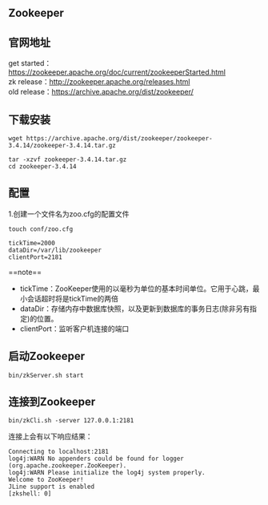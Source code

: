 ## Zookeeper
## 官网地址
get started：https://zookeeper.apache.org/doc/current/zookeeperStarted.html  
zk release：http://zookeeper.apache.org/releases.html  
old release：https://archive.apache.org/dist/zookeeper/

## 下载安装
```
wget https://archive.apache.org/dist/zookeeper/zookeeper-3.4.14/zookeeper-3.4.14.tar.gz

tar -xzvf zookeeper-3.4.14.tar.gz
cd zookeeper-3.4.14
```

## 配置
1.创建一个文件名为zoo.cfg的配置文件
```
touch conf/zoo.cfg

tickTime=2000
dataDir=/var/lib/zookeeper 
clientPort=2181
```
==note== 

- tickTime：ZooKeeper使用的以毫秒为单位的基本时间单位。它用于心跳，最小会话超时将是tickTime的两倍
- dataDir：存储内存中数据库快照，以及更新到数据库的事务日志(除非另有指定)的位置。
- clientPort：监听客户机连接的端口

## 启动Zookeeper
```
bin/zkServer.sh start
```


## 连接到Zookeeper
```
bin/zkCli.sh -server 127.0.0.1:2181
```
连接上会有以下响应结果：
```
Connecting to localhost:2181
log4j:WARN No appenders could be found for logger (org.apache.zookeeper.ZooKeeper).
log4j:WARN Please initialize the log4j system properly.
Welcome to ZooKeeper!
JLine support is enabled
[zkshell: 0]
```


























